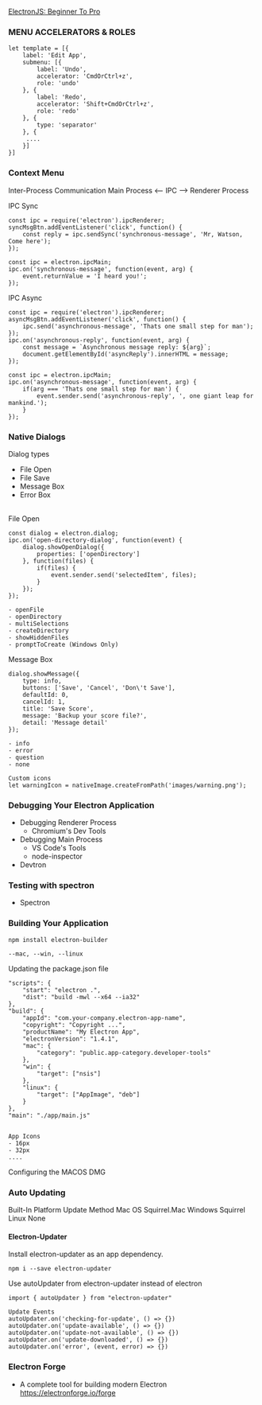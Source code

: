 [ElectronJS: Beginner To Pro](https://www.youtube.com/watch?v=iyjM39a0MWE&list=PLXB3WIVcnsH1hAZg9jngLp10mbBhYG40a&index=1&t=0s)

### MENU ACCELERATORS & ROLES

```
let template = [{
	label: 'Edit App',
	submenu: [{
		label: 'Undo',
		accelerator: 'CmdOrCtrl+z',
		role: 'undo'
	}, {
		label: 'Redo',
		accelerator: 'Shift+CmdOrCtrl+z',
		role: 'redo'
	}, {
		type: 'separator'
	}, {
	 ....
	}]
}]
```

### Context Menu

Inter-Process Communication
Main Process <-- IPC --> Renderer Process

IPC Sync
```
const ipc = require('electron').ipcRenderer;
syncMsgBtn.addEventListener('click', function() {
	const reply = ipc.sendSync('synchronous-message', 'Mr, Watson, Come here');
});

const ipc = electron.ipcMain;
ipc.on('synchronous-message', function(event, arg) {
	event.returnValue = 'I heard you!';
});
```

IPC Async

```
const ipc = require('electron').ipcRenderer;
asyncMsgBtn.addEventListener('click', function() {
	ipc.send('asynchronous-message', 'Thats one small step for man');
});
ipc.on('asynchronous-reply', function(event, arg) {
	const message = `Asynchronous message reply: ${arg}`;
	document.getElementById('asyncReply').innerHTML = message;
});

const ipc = electron.ipcMain;
ipc.on('asynchronous-message', function(event, arg) {
	if(arg === 'Thats one small step for man') {
		event.sender.send('asynchronous-reply', ', one giant leap for mankind.');
	}
});
```

### Native Dialogs
Dialog types
- File Open
- File Save
- Message Box
- Error Box <br/><br/>

File Open
```
const dialog = electron.dialog;
ipc.on('open-directory-dialog', function(event) {
	dialog.showOpenDialog({
		properties: ['openDirectory']
	}, function(files) {
		if(files) {
			event.sender.send('selectedItem', files);
		}
	});
});

- openFile
- openDirectory
- multiSelections
- createDirectory
- showHiddenFiles
- promptToCreate (Windows Only)
```

Message Box

```
dialog.showMessage({
	type: info,
	buttons: ['Save', 'Cancel', 'Don\'t Save'],
	defaultId: 0,
	cancelId: 1,
	title: 'Save Score',
	message: 'Backup your score file?',
	detail: 'Message detail'
});

- info
- error
- question
- none

Custom icons
let warningIcon = nativeImage.createFromPath('images/warning.png');

```

### Debugging Your Electron Application
- Debugging Renderer Process
	- Chromium's Dev Tools
- Debugging Main Process
	- VS Code's Tools
	- node-inspector
- Devtron

### Testing with spectron
- Spectron

### Building Your Application
```
npm install electron-builder

--mac, --win, --linux
```

Updating the package.json file
```
"scripts": {
	"start": "electron .",
	"dist": "build -mwl --x64 --ia32"
},
"build": {
	"appId": "com.your-company.electron-app-name",
	"copyright": "Copyright ...",
	"productName": "My Electron App",
	"electronVersion": "1.4.1",
	"mac": {
		"category": "public.app-category.developer-tools"
	},
	"win": {
		"target": ["nsis"]
	},
	"linux": {
		"target": ["AppImage", "deb"]
	}
},
"main": "./app/main.js"


App Icons
- 16px
- 32px
.... 

```

Configuring the MACOS DMG

### Auto Updating
Built-In
Platform Update Method
Mac OS   Squirrel.Mac
Windows  Squirrel
Linux    None

#### Electron-Updater
Install electron-updater as an app dependency.
```
npm i --save electron-updater
```
Use autoUpdater from electron-updater instead of electron
```
import { autoUpdater } from "electron-updater"

Update Events
autoUpdater.on('checking-for-update', () => {})
autoUpdater.on('update-available', () => {})
autoUpdater.on('update-not-available', () => {})
autoUpdater.on('update-downloaded', () => {})
autoUpdater.on('error', (event, error) => {})
```

### Electron Forge
- A complete tool for building modern Electron <br />
https://electronforge.io/forge
